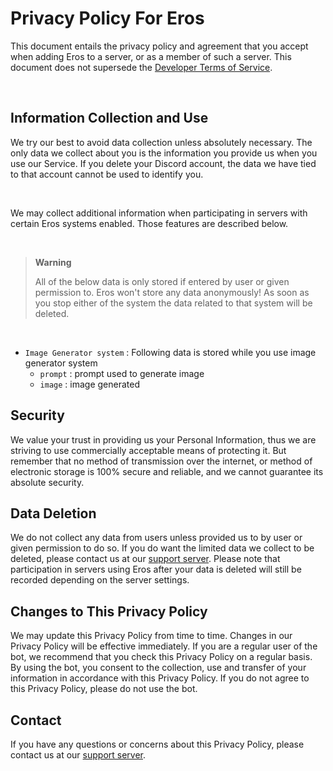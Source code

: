 # Privacy Policy For Eros

This document entails the privacy policy and agreement that you accept when adding Eros to a server, or as a member of such a server. This document does not supersede the [Developer Terms of Service](https://discord.com/developers/docs/policies-and-agreements/terms-of-service).

<br>

## Information Collection and Use

We try our best to avoid data collection unless absolutely necessary. The only data we collect about you is the information you provide us when you use our Service. If you delete your Discord account, the data we have tied to that account cannot be used to identify you.

<br>

We may collect additional information when participating in servers with certain Eros systems enabled. Those features are described below.

<br>

> __Warning__
> 
> All of the below data is only stored if entered by user or given permission to. Eros won't store any data anonymously! As soon as you stop either of the system the data related to that system will be deleted.


<br>

+ `Image Generator system` : Following data is stored while you use image generator system
    + `prompt` : prompt used to generate image
    + `image` : image generated

## Security

We value your trust in providing us your Personal Information, thus we are striving to use commercially acceptable means of protecting it. But remember that no method of transmission over the internet, or method of electronic storage is 100% secure and reliable, and we cannot guarantee its absolute security.


## Data Deletion

We do not collect any data from users unless provided us to by user or given permission to do so. If you do want the limited data we collect to be deleted, please contact us at our [support server](https://discord.gg/ky4EsfDfZu). Please note that participation in servers using Eros after your data is deleted will still be recorded depending on the server settings.


## Changes to This Privacy Policy

We may update this Privacy Policy from time to time. Changes in our Privacy Policy will be effective immediately. If you are a regular user of the bot, we recommend that you check this Privacy Policy on a regular basis. By using the bot, you consent to the collection, use and transfer of your information in accordance with this Privacy Policy. If you do not agree to this Privacy Policy, please do not use the bot.

## Contact

If you have any questions or concerns about this Privacy Policy, please contact us at our [support server](https://discord.gg/ky4EsfDfZu).
